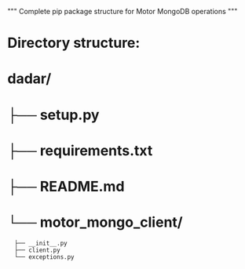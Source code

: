 """
Complete pip package structure for Motor MongoDB operations
"""

# Directory structure:
#  dadar/
# ├── setup.py
# ├── requirements.txt
# ├── README.md
# └── motor_mongo_client/
      ├── __init__.py
      ├── client.py
      └── exceptions.py

